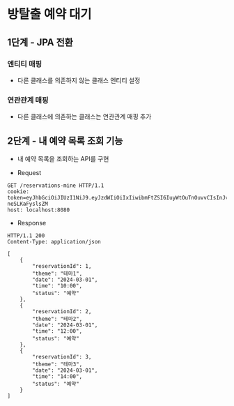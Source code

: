 # 방탈출 예약 대기

## 1단계 - JPA 전환

### 엔티티 매핑
- 다른 클래스를 의존하지 않는 클래스 엔티티 설정

### 연관관계 매핑
- 다른 클래스에 의존하는 클래스는 연관관계 매핑 추가

## 2단계 - 내 예약 목록 조회 기능
- 내 예약 목록을 조회하는 API를 구현

- Request
```
GET /reservations-mine HTTP/1.1
cookie: token=eyJhbGciOiJIUzI1NiJ9.eyJzdWIiOiIxIiwibmFtZSI6IuyWtOuTnOuvvCIsInJvbGUiOiJBRE1JTiJ9.vcK93ONRQYPFCxT5KleSM6b7cl1FE-neSLKaFyslsZM
host: localhost:8080
```
- Response
```
HTTP/1.1 200 
Content-Type: application/json

[
    {
        "reservationId": 1,
        "theme": "테마1",
        "date": "2024-03-01",
        "time": "10:00",
        "status": "예약"
    },
    {
        "reservationId": 2,
        "theme": "테마2",
        "date": "2024-03-01",
        "time": "12:00",
        "status": "예약"
    },
    {
        "reservationId": 3,
        "theme": "테마3",
        "date": "2024-03-01",
        "time": "14:00",
        "status": "예약"
    }
]
```
